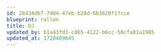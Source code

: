 ```yaml
---
id: 28434db7-7d04-47eb-b28d-6b3620f1fcce
blueprint: rollen
title: DJ
updated_by: b1a43fd3-c865-4122-b6cc-50cfa81a1985
updated_at: 1728409845
---
```

